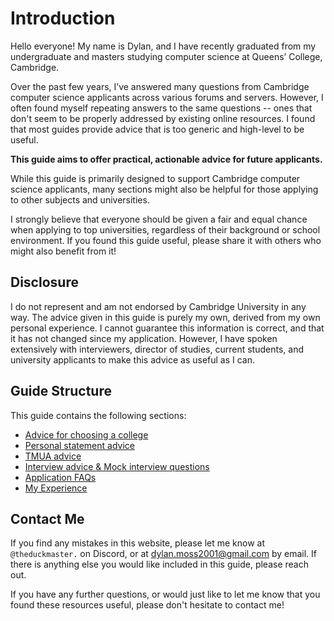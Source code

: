 # Introduction

Hello everyone! My name is Dylan, and I have recently graduated from my undergraduate and masters studying computer science at Queens’ College, Cambridge.

Over the past few years, I’ve answered many questions from Cambridge computer science applicants across various forums and servers. However, I often found myself repeating answers to the same questions -- ones that don't seem to be properly addressed by existing online resources. I found that most guides provide advice that is too generic and high-level to be useful.

**This guide aims to offer practical, actionable advice for future applicants.** 

While this guide is primarily designed to support Cambridge computer science applicants, many sections might also be helpful for those applying to other subjects and universities. 

I strongly believe that everyone should be given a fair and equal chance when applying to top universities, regardless of their background or school environment. If you found this guide useful, please share it with others who might also benefit from it!

## Disclosure

I do not represent and am not endorsed by Cambridge University in any way. The advice given in this guide is purely my own, derived from my own personal experience. I cannot guarantee this information is correct, and that it has not changed since my application. However, I have spoken extensively with interviewers, director of studies, current students, and university applicants to make this advice as useful as I can. 

## Guide Structure 

This guide contains the following sections: 
- [Advice for choosing a college](college/)
- [Personal statement advice](ps/)
- [TMUA advice](tmua/)
- [Interview advice & Mock interview questions](interview/)
- [Application FAQs](application/)
- [My Experience](experience/)

<!-- If there are any words you do not understand in this guide, please refer to the [glossary](/glossary/). -->

## Contact Me

If you find any mistakes in this website, please let me know at `@theduckmaster.` on Discord, or at dylan.moss2001@gmail.com by email. If there is anything else you would like included in this guide, please reach out.

If you have any further questions, or would just like to let me know that you found these resources useful, please don't hesitate to contact me!